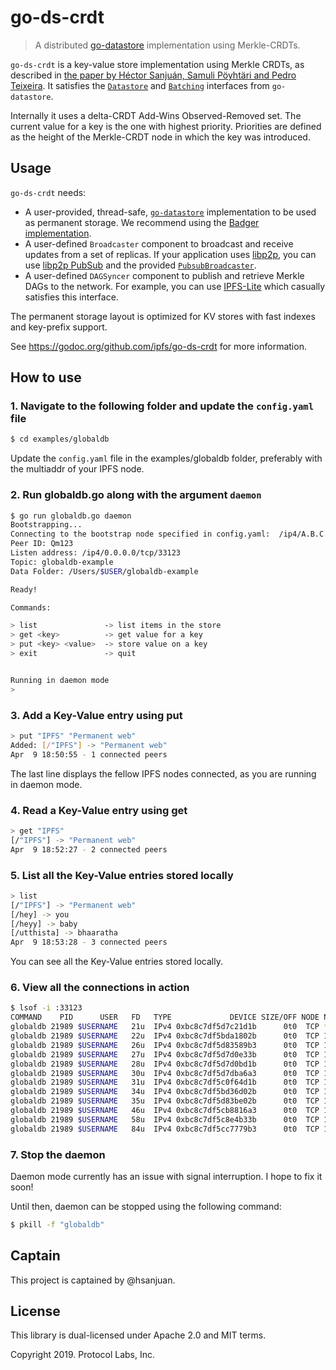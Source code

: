 # go-ds-crdt

> A distributed [go-datastore](https://github.com/ipfs/go-datastore)
> implementation using Merkle-CRDTs.

`go-ds-crdt` is a key-value store implementation using Merkle CRDTs, as
described in
[the paper by Héctor Sanjuán, Samuli Pöyhtäri and Pedro Teixeira](https://hector.link/presentations/merkle-crdts/merkle-crdts.pdf).
It satisfies the
[`Datastore`](https://godoc.org/github.com/ipfs/go-datastore#Datastore)
and [`Batching`](https://godoc.org/github.com/ipfs/go-datastore#Batching)
interfaces from `go-datastore`.

Internally it uses a delta-CRDT Add-Wins Observed-Removed set. The current
value for a key is the one with highest priority. Priorities are defined as
the height of the Merkle-CRDT node in which the key was introduced.

## Usage

`go-ds-crdt` needs:
  * A user-provided, thread-safe,
    [`go-datastore`](https://github.com/ipfs/go-datastore) implementation to
    be used as permanent storage. We recommend using the
    [Badger implementation](https://godoc.org/github.com/ipfs/go-ds-badger).
  * A user-defined `Broadcaster` component to broadcast and receive updates
    from a set of replicas. If your application uses
    [libp2p](https://libp2p.io), you can use
    [libp2p PubSub](https://godoc.org/github.com/libp2p/go-libp2p-pubsub) and
    the provided
    [`PubsubBroadcaster`](https://godoc.org/github.com/ipfs/go-ds-crdt#PubSubBroadcaster).
  * A user-defined `DAGSyncer` component to publish and retrieve Merkle DAGs
    to the network. For example, you can use
    [IPFS-Lite](https://github.com/hsanjuan/ipfs-lite) which casually
    satisfies this interface.

The permanent storage layout is optimized for KV stores with fast indexes and
key-prefix support.

See https://godoc.org/github.com/ipfs/go-ds-crdt for more information.

## How to use

### 1. Navigate to the following folder and update the `config.yaml` file

``` sh
$ cd examples/globaldb
```

Update the `config.yaml` file in the examples/globaldb folder, preferably with the multiaddr of your IPFS node.

### 2. Run globaldb.go along with the argument `daemon`

``` sh
$ go run globaldb.go daemon
Bootstrapping...
Connecting to the bootstrap node specified in config.yaml:  /ip4/A.B.C.D/tcp/4001/p2p/QmABC
Peer ID: Qm123
Listen address: /ip4/0.0.0.0/tcp/33123
Topic: globaldb-example
Data Folder: /Users/$USER/globaldb-example

Ready!

Commands:

> list               -> list items in the store
> get <key>          -> get value for a key
> put <key> <value>  -> store value on a key
> exit               -> quit


Running in daemon mode
>
```

### 3. Add a Key-Value entry using put

```sh
> put "IPFS" "Permanent web"
Added: [/"IPFS"] -> "Permanent web"
Apr  9 18:50:55 - 1 connected peers
```

The last line displays the fellow IPFS nodes connected, as you are running in daemon mode.

### 4. Read a Key-Value entry using get

```sh
> get "IPFS"
[/"IPFS"] -> "Permanent web"
Apr  9 18:52:27 - 2 connected peers
```

### 5. List all the Key-Value entries stored locally

```sh
> list
[/"IPFS"] -> "Permanent web"
[/hey] -> you
[/heyy] -> baby
[/utthista] -> bhaaratha
Apr  9 18:53:28 - 3 connected peers
```

You can see all the Key-Value entries stored locally.

### 6. View all the connections in action

```sh
$ lsof -i :33123
COMMAND    PID      USER   FD   TYPE             DEVICE SIZE/OFF NODE NAME
globaldb 21989 $USERNAME   21u  IPv4 0xbc8c7df5d7c21d1b      0t0  TCP *:33123 (LISTEN)
globaldb 21989 $USERNAME   22u  IPv4 0xbc8c7df5bda1802b      0t0  TCP 192.168.1.7:33123->mars.i.ipfs.io:newoak (ESTABLISHED)
globaldb 21989 $USERNAME   26u  IPv4 0xbc8c7df5d83589b3      0t0  TCP 192.168.1.7:33123->pluto.i.ipfs.io:newoak (ESTABLISHED)
globaldb 21989 $USERNAME   27u  IPv4 0xbc8c7df5d7d0e33b      0t0  TCP 192.168.1.7:33123->207.148.19.196.vultr.com:commtact-http (ESTABLISHED)
globaldb 21989 $USERNAME   28u  IPv4 0xbc8c7df5d7d0bd1b      0t0  TCP 192.168.1.7:33123->earth.i.ipfs.io:newoak (ESTABLISHED)
globaldb 21989 $USERNAME   30u  IPv4 0xbc8c7df5d7dba6a3      0t0  TCP 192.168.1.7:33123->venus.i.ipfs.io:newoak (ESTABLISHED)
globaldb 21989 $USERNAME   31u  IPv4 0xbc8c7df5c0f64d1b      0t0  TCP 192.168.1.7:33123->saturn.i.ipfs.io:newoak (ESTABLISHED)
globaldb 21989 $USERNAME   34u  IPv4 0xbc8c7df5bd36d02b      0t0  TCP 192.168.1.7:33123->ns361433.ip-91-121-168.eu:54001 (ESTABLISHED)
globaldb 21989 $USERNAME   35u  IPv4 0xbc8c7df5d83be02b      0t0  TCP 192.168.1.7:33123->14.152.102.108:22292 (ESTABLISHED)
globaldb 21989 $USERNAME   46u  IPv4 0xbc8c7df5cb8816a3      0t0  TCP 192.168.1.7:33123->ec2-18-205-194-29.compute-1.amazonaws.com:newoak (ESTABLISHED)
globaldb 21989 $USERNAME   58u  IPv4 0xbc8c7df5c8e4b33b      0t0  TCP 192.168.1.7:33123->177.0.222.35.bc.googleusercontent.com:30657 (ESTABLISHED)
globaldb 21989 $USERNAME   84u  IPv4 0xbc8c7df5cc7779b3      0t0  TCP 192.168.1.7:33123->212.129.234.29:newoak (ESTABLISHED)
```

### 7. Stop the daemon

Daemon mode currently has an issue with signal interruption. I hope to fix it soon!

Until then, daemon can be stopped using the following command:

``` sh
$ pkill -f "globaldb"
```

## Captain

This project is captained by @hsanjuan.

## License

This library is dual-licensed under Apache 2.0 and MIT terms.

Copyright 2019. Protocol Labs, Inc.

